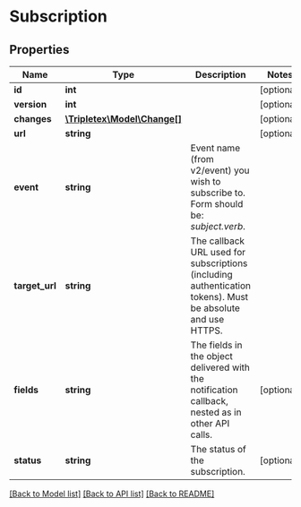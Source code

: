 # Subscription

## Properties
Name | Type | Description | Notes
------------ | ------------- | ------------- | -------------
**id** | **int** |  | [optional] 
**version** | **int** |  | [optional] 
**changes** | [**\Tripletex\Model\Change[]**](Change.md) |  | [optional] 
**url** | **string** |  | [optional] 
**event** | **string** | Event name (from v2/event) you wish to subscribe to. Form should be: *subject.verb*. | 
**target_url** | **string** | The callback URL used for subscriptions (including authentication tokens). Must be absolute and use HTTPS. | 
**fields** | **string** | The fields in the object delivered with the notification callback, nested as in other API calls. | [optional] 
**status** | **string** | The status of the subscription. | [optional] 

[[Back to Model list]](../README.md#documentation-for-models) [[Back to API list]](../README.md#documentation-for-api-endpoints) [[Back to README]](../README.md)


